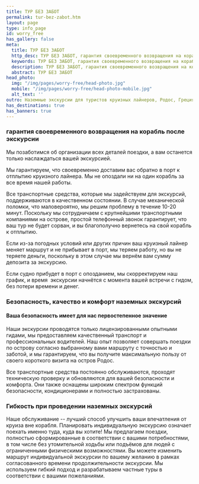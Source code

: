 ```yaml
---
title: ТУР БЕЗ ЗАБОТ
permalink: tur-bez-zabot.htm
layout: page
type: info_page
id: worry_free
has_gallery: false
meta:
  title: ТУР БЕЗ ЗАБОТ
  http_desc: ТУР БЕЗ ЗАБОТ, гарантия своевременного возвращения на корабль после экскурсии, Наземные экскурсии для туристов круизных лайнеров, Родос, Греция
  keywords: ТУР БЕЗ ЗАБОТ, гарантия своевременного возвращения на корабль после экскурсии, Наземные экскурсии для туристов круизных лайнеров, Родос, Греция
  description: ТУР БЕЗ ЗАБОТ, гарантия своевременного возвращения на корабль после экскурсии, Наземные экскурсии для туристов круизных лайнеров, Родос, Греция
  abstract: ТУР БЕЗ ЗАБОТ
head_photo:
  img: "/img/pages/worry-free/head-photo.jpg"
  mobile: "/img/pages/worry-free/head-photo-mobile.jpg"
  alt_text: ''
outro: Наземные экскурсии для туристов круизных лайнеров, Родос, Греция 
has_destinations: true
has_banners: true
---
```


### гарантия своевременного возвращения на корабль после экскурсии

Мы позаботимся об организации всех деталей поездки, а вам останется только наслаждаться вашей экскурсией.

Мы гарантируем, что своевременно доставим вас обратно в порт к отплытию круизного лайнера. Мы не опоздали ни на один корабль за все время нашей работы.

Все транспортные средства, которые мы задействуем для экскурсий, поддерживаются в качественном состоянии. В случае механической поломки, что маловероятно, мы решим проблему в течение 10-20 минут. Поскольку мы сотрудничаем с крупнейшими транспортными компаниями на острове, простой телефонный звонок гарантирует, что ваш тур не будет сорван, и вы благополучно вернетесь на свой корабль к отплытию.

Если из-за погодных условий или других причин ваш круизный лайнер меняет маршрут и не прибывает в порт, мы теряем работу, но вы не теряете деньги, поскольку в этом случае мы вернём вам сумму депозита за экскурсию.   

Если судно прибудет в порт с опозданием, мы скорректируем наш график, и время  экскурсии начнётся с момента вашей встречи с гидом, без потери времени и денег.

### Безопасность, качество и комфорт наземных экскурсий

#### Ваша безопасность имеет для нас первостепенное значение

Наши экскурсии проводятся только лицензированными опытными гидами, мы предоставляем качественный транспорт и профессиональных водителей. Наш опыт позволяет совершать поездки по острову согласно выбранному вами маршруту с точностью и заботой, и мы гарантируем, что вы получите максимальную пользу от своего короткого визита на остров Родос.

Все транспортные средства постоянно обслуживаются, проходят техническую проверку и обновляются для вашей безопасности и комфорта. Они также оснащены широким спектром функций безопасности, кондиционерами и полностью застрахованы.

###  Гибкость при проведении наземных экскурсий

Наше обслуживание -- лучший способ улучшить ваши впечатления от круиза вне корабля. Планировать индивидуальную экскурсию означает поехать именно туда, куда вы хотите! Мы предлагаем поездки, полностью сформированные в соответствии с вашими потребностями, в том числе без утомительной ходьбы или подъёмов для людей с ограниченными физическими возможностями. Вы можете изменить маршрут индивидуальной экскурсии по вашему желанию в рамках согласованного времени продолжительности экскурсии. Мы используем гибкий подход и разрабатываем частные туры в соответствии с вашими пожеланиями.